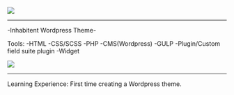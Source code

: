 ![](https://s12.postimg.org/aaur7zsxp/Screen_Shot_2017_02_26_at_21_58_13.png)

- - -

-Inhabitent Wordpress Theme-

Tools:
-HTML
-CSS/SCSS
-PHP
-CMS(Wordpress)
-GULP
-Plugin/Custom field suite plugin
-Widget

![](https://s12.postimg.org/t4gk4zr5p/Screen_Shot_2017_02_26_at_21_57_54.png)


- - -


Learning Experience:
First time creating a Wordpress theme.